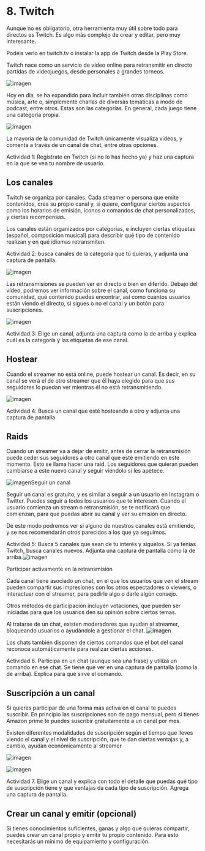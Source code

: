 # 8. Twitch

Aunque no es obligatorio, otra herramienta muy útil sobre todo para directos es Twitch. Es algo más complejo de crear y editar, pero muy interesante.

Podéis verlo en twitch.tv o instalar la app de Twitch desde la Play Store.

Twitch nace como un servicio de vídeo online para retransmitir en directo partidas de videojuegos, desde personales a grandes torneos.

![imagen](media/image34.gif)

Hoy en día, se ha expandido para incluir también otras disciplinas como música, arte o, simplemente charlas de diversas temáticas a modo de podcast, entre otros. Estas son las categorías. En general, cada juego tiene una categoría propia.

![imagen](media/image35.png)

La mayoría de la comunidad de Twitch únicamente visualiza vídeos, y comenta a través de un canal de chat, entre otras opciones.

Actividad 1: Regístrate en Twitch (si no lo has hecho ya) y haz una captura en la que se vea tu nombre de usuario.

## Los canales

Twitch se organiza por canales. Cada streamer o persona que emite contenidos, crea su propio canal y, si quiere, configurar ciertos aspectos como los horarios de emisión, iconos o comandos de chat personalizados, y ciertas recompensas.

Los canales están organizados por categorías, e incluyen ciertas etiquetas (español, composición musical) para describir qué tipo de contenido realizan y en qué idiomas retransmiten.

Actividad 2: busca canales de la categoría que tú quieras, y adjunta una captura de pantalla.

![imagen](media/image36.png)

Las retransmisiones se pueden ver en directo o bien en diferido. Debajo del vídeo, podremos ver información sobre el canal, como funciona su comunidad, qué contenido puedes encontrar, así como cuantos usuarios están viendo el directo, si sigues o no el canal y un botón para suscripciones.

![imagen](media/image37.png)

Actividad 3: Elige un canal, adjunta una captura como la de arriba y explica cuál es la categoría y las etiquetas de ese canal.<br>

## Hostear

Cuando el streamer no está online, puede hostear un canal. Es decir, en su canal se verá el de otro streamer que él haya elegido para que sus seguidores lo puedan ver mientras él no está retransmitiendo.

![imagen](media/image38.png)

Actividad 4: Busca un canal que esté hosteando a otro y adjunta una captura de pantalla

## Raids

Cuando un streamer va a dejar de emitir, antes de cerrar la retransmisión puede ceder sus seguidores a otro canal que esté emitiendo en este momento. Esto se llama hacer una raid. Los seguidores que quieran pueden cambiarse a este nuevo canal y seguir viéndolo si les apetece.

![imagen](media/image39.png)Seguir un canal

Seguir un canal es gratuito, y es similar a seguir a un usuario en Instagram o Twitter. Puedes seguir a todos los usuarios que te interesen. Cuando el usuario comienza un stream o retransmisión, se te notificará que comienzan, para que puedas abrir su canal y ver su emisión en directo.

De este modo podremos ver si alguno de nuestros canales está emitiendo, y se nos recomendarán otros parecidos a los que ya seguimos.

Actividad 5: Busca 5 canales que sean de tu interés y síguelos. Si ya tenías Twitch, busca canales nuevos. Adjunta una captura de pantalla como la de arriba.![imagen](media/image40.png)

Participar activamente en la retransmisión

Cada canal tiene asociado un chat, en el que los usuarios que ven el stream pueden compartir sus impresiones con los otros espectadores o viewers, o interactuar con el streamer, para pedirle algo o darle algún consejo.

Otros métodos de participación incluyen votaciones, que pueden ser iniciadas para que los usuarios den su opinión sobre ciertos temas.

Al tratarse de un chat, existen moderadores que ayudan al streamer, bloqueando usuarios o ayudándole a gestionar el chat. ![imagen](media/image41.png)

Los chats también disponen de ciertos comandos que el bot del canal reconoce automáticamente para realizar ciertas acciones.

Actividad 6. Participa en un chat (aunque sea una frase) y utiliza un comando en ese chat. Se tiene que ver en una captura de pantalla (como la de arriba). Explica para qué sirve el comando.

## Suscripción a un canal

Si quieres participar de una forma más activa en el canal te puedes suscribir. En principio las suscripciones son de pago mensual, pero si tienes Amazon prime te puedes suscribir gratuitamente a un canal por mes.

Existen diferentes modalidades de suscripción según el tiempo que lleves viendo el canal y el nivel de suscripción, que te dan ciertas ventajas y, a cambio, ayudan económicamente al streamer

![imagen](media/image42.png)

![imagen](media/image43.png)

Actividad 7. Elige un canal y explica con todo el detalle que puedas qué tipo de suscripción tiene y que ventajas da cada tipo de suscripción. Agrega una captura de pantalla.

## Crear un canal y emitir (opcional)

Si tienes conocimientos suficientes, ganas y algo que quieras compartir, puedes crear un canal propio y emitir tu propio contenido. Para esto necesitarás un mínimo de equipamiento y configuración.

